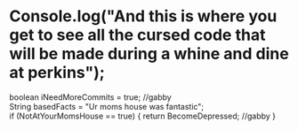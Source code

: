 # Console.log("And this is where you get to see all the cursed code that will be made during a whine and dine at perkins");
 boolean iNeedMoreCommits = true; //gabby <br>
 String basedFacts = "Ur moms house was fantastic"; <br>
 if (NotAtYourMomsHouse == true) {
  return BecomeDepressed; //gabby
 }
